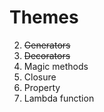# Themes

2. ~~Generators~~
3. ~~Decorators~~
4. Magic methods
5. Closure
6. Property
7. Lambda function

